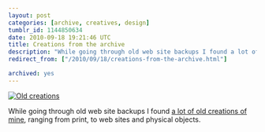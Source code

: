 ```yaml
---
layout: post
categories: [archive, creatives, design]
tumblr_id: 1144850634  
date: 2010-09-18 19:21:46 UTC
title: Creations from the archive
description: "While going through old web site backups I found a lot of old creations of mine, ranging from print, to web sites and physical objects."
redirect_from: ["/2010/09/18/creations-from-the-archive.html"]

archived: yes
---
```


[![Old creations](//farm5.static.flickr.com/4125/5001465325_3f6cb96ed4_z.jpg)](http://hunch.se/stuff/old-creations/)

While going through old web site backups I found [a lot of old creations of mine](http://hunch.se/stuff/old-creations/), ranging from print, to web sites and physical objects.